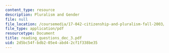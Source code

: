 ```yaml
---
content_type: resource
description: Pluralism and Gender
file: null
file_location: /coursemedia/17-042-citizenship-and-pluralism-fall-2003/2d5bc54fbdb205e4abd42cf1f338be35_reading_questions_dec_3.pdf
file_type: application/pdf
resourcetype: Document
title: reading_questions_dec_3.pdf
uid: 2d5bc54f-bdb2-05e4-abd4-2cf1f338be35
---
```

